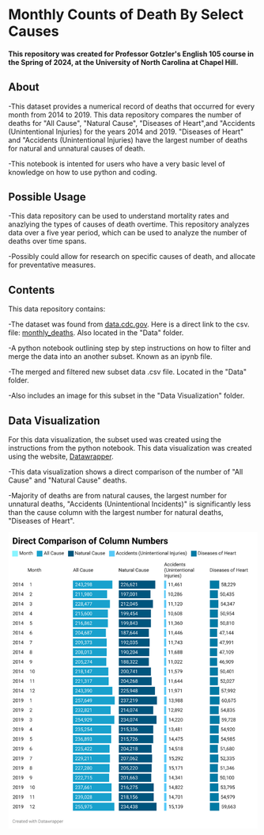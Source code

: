 # Monthly Counts of Death By Select Causes 
#### This repository was created for Professor Gotzler's English 105 course in the Spring of 2024, at the University of North Carolina at Chapel Hill.

## About
-This dataset provides a numerical record of deaths that occurred for every month from 2014 to 2019. This data repository compares the number of deaths for "All Cause", "Natural Cause", "Diseases of Heart",and "Accidents (Unintentional Injuries) for the years 2014 and 2019. "Diseases of Heart" and "Accidents (Unintentional Injuries) have the largest number of deaths for natural and unnatural causes of death. 

-This notebook is intented for users who have a very basic level of knowledge on how to use python and coding.

## Possible Usage
-This data repository can be used to understand mortality rates and anazlying the types of causes of death overtime. This repository analyzes data over a five year period, which can be used to analyze the number of deaths over time spans.

-Possibly could allow for research on specific causes of death, and allocate for preventative measures. 
## Contents
This data repository contains:

-The dataset was found from [data.cdc.gov](https://data.cdc.gov/NCHS/Monthly-Counts-of-Deaths-by-Select-Causes-2014-201/bxq8-mugm/data_preview). Here is a direct link to the csv. file: [monthly_deaths](https://data.cdc.gov/api/views/bxq8-mugm/rows.csv?accessType=DOWNLOAD). Also located in the "Data" folder.

-A python notebook outlining step by step instructions on how to filter and merge the data into an another subset. Known as an ipynb file. 

-The merged and filtered new subset data .csv file. Located in the "Data" folder. 

-Also includes an image for this subset in the "Data Visualization" folder. 
## Data Visualization
For this data visualization, the subset used was created using the instructions from the python notebook. This data visualization was created using the website, [Datawrapper](https://www.datawrapper.de). 

-This data visualization shows a direct comparison of the number of "All Cause" and "Natural Cause" deaths. 

-Majority of deaths are from natural causes, the largest number for unnatural deaths, "Accidents (Unintentional Incidents)" is significantly less than the cause column with the largest number for natural deaths, "Diseases of Heart". 

![Alt text](https://github.com/deenahab/Monthly-Deaths/blob/main/Data%20Visualization/columnvisual.png)


